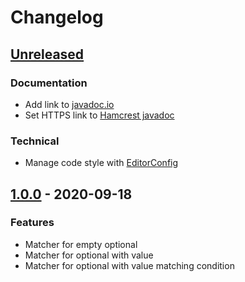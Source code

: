 # Changelog

## [Unreleased]

### Documentation

- Add link to [javadoc.io](https://javadoc.io/)
- Set HTTPS link to [Hamcrest javadoc](https://hamcrest.org/JavaHamcrest/javadoc/2.2/)

### Technical

- Manage code style with [EditorConfig](https://editorconfig.org/)

## [1.0.0] - 2020-09-18

### Features

- Matcher for empty optional
- Matcher for optional with value
- Matcher for optional with value matching condition

[Unreleased]: https://github.com/clean-code-rocks/hamcrest-java-optional/compare/v1.0.0...main
[1.0.0]: https://github.com/clean-code-rocks/hamcrest-java-optional/releases/tag/v1.0.0
